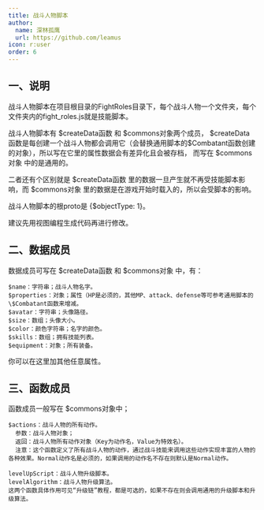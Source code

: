```yaml
---
title: 战斗人物脚本
author:
  name: 深林孤鹰
  url: https://github.com/leamus
icon: r:user
order: 6
---
```


## 一、说明

战斗人物脚本在项目根目录的FightRoles目录下，每个战斗人物一个文件夹，每个文件夹内的fight_roles.js就是技能脚本。

战斗人物脚本有 \$createData函数 和 \$commons对象两个成员，
\$createData函数是每创建一个战斗人物都会调用它（会替换通用脚本的\$Combatant函数创建的对象），所以写在它里的属性数据会有差异化且会被存档，
而写在 \$commons对象 中的是通用的。

二者还有个区别就是 \$createData函数 里的数据一旦产生就不再受技能脚本影响，而 \$commons对象 里的数据是在游戏开始时载入的，所以会受脚本的影响。

战斗人物脚本的根proto是 {\$objectType: 1}。

建议先用视图编程生成代码再进行修改。

## 二、数据成员

数据成员可写在 \$createData函数 和 \$commons对象 中，有：

```text
$name：字符串；战斗人物名字。
$properties：对象；属性（HP是必须的，其他MP、attack、defense等可参考通用脚本的\$Combatant函数来增减。
$avatar：字符串；头像路径。
$size：数组；头像大小。
$color：颜色字符串；名字的颜色。
$skills：数组；拥有技能列表。
$equipment：对象；所有装备。
```

你可以在这里加其他任意属性。

## 三、函数成员

函数成员一般写在 \$commons对象中；

```text
$actions：战斗人物的所有动作。
  参数：战斗人物对象；
  返回：战斗人物所有动作对象（Key为动作名，Value为特效名）。
  注意：这个函数定义了所有战斗人物的动作，通过战斗技能来调用这些动作实现丰富的人物的各种效果。Normal动作名是必须的，如果调用的动作名不存在则默认是Normal动作。

levelUpScript：战斗人物升级脚本。
levelAlgorithm：战斗人物升级算法。
这两个函数具体作用可见“升级链”教程，都是可选的，如果不存在则会调用通用的升级脚本和升级算法。
```

